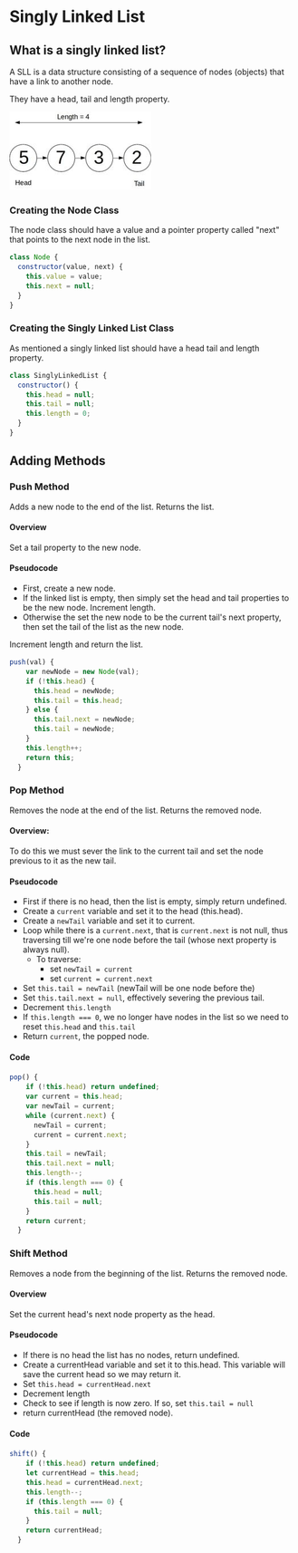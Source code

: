 # Singly Linked List

## What is a singly linked list?

A SLL is a data structure consisting of a sequence of nodes (objects) that have a link to another node.

They have a head, tail and length property.

![sll_1_result.jpg](sll_1.jpg)

### Creating the Node Class

The node class should have a value and a pointer property called "next" that points to the next node in the list.

```javascript
class Node {
  constructor(value, next) {
    this.value = value;
    this.next = null;
  }
}
```

### Creating the Singly Linked List Class

As mentioned a singly linked list should have a head tail and length property.

```javascript
class SinglyLinkedList {
  constructor() {
    this.head = null;
    this.tail = null;
    this.length = 0;
  }
}
```

## Adding Methods

### Push Method

Adds a new node to the end of the list. Returns the list.

#### Overview

Set a tail property to the new node.

#### Pseudocode

- First, create a new node.
- If the linked list is empty, then simply set the head and tail properties to be the new node. Increment length.
- Otherwise the set the new node to be the current tail's next property, then set the tail of the list as the new node.

Increment length and return the list.

```javascript
push(val) {
    var newNode = new Node(val);
    if (!this.head) {
      this.head = newNode;
      this.tail = this.head;
    } else {
      this.tail.next = newNode;
      this.tail = newNode;
    }
    this.length++;
    return this;
  }
```

### Pop Method

Removes the node at the end of the list. Returns the removed node.

#### Overview:

To do this we must sever the link to the current tail and set the node previous to it as the new tail.

#### Pseudocode

- First if there is no head, then the list is empty, simply return undefined.
- Create a `current` variable and set it to the head (this.head).
- Create a `newTail` variable and set it to current.
- Loop while there is a `current.next`, that is `current.next` is not null, thus traversing till we're one node before the tail (whose next property is always null).
  - To traverse:
    - set `newTail = current`
    - set `current = current.next`
- Set `this.tail = newTail` (newTail will be one node before the)
- Set `this.tail.next = null`, effectively severing the previous tail.
- Decrement `this.length`
- If `this.length === 0`, we no longer have nodes in the list so we need to reset `this.head` and `this.tail`
- Return `current`, the popped node.

#### Code

```javascript
pop() {
    if (!this.head) return undefined;
    var current = this.head;
    var newTail = current;
    while (current.next) {
      newTail = current;
      current = current.next;
    }
    this.tail = newTail;
    this.tail.next = null;
    this.length--;
    if (this.length === 0) {
      this.head = null;
      this.tail = null;
    }
    return current;
  }
```

### Shift Method

Removes a node from the beginning of the list. Returns the removed node.

#### Overview

Set the current head's next node property as the head.

#### Pseudocode

- If there is no head the list has no nodes, return undefined.
- Create a currentHead variable and set it to this.head. This variable will save the current head so we may return it.
- Set `this.head = currentHead.next`
- Decrement length
- Check to see if length is now zero. If so, set `this.tail = null`
- return currentHead (the removed node).

#### Code

```javascript
shift() {
    if (!this.head) return undefined;
    let currentHead = this.head;
    this.head = currentHead.next;
    this.length--;
    if (this.length === 0) {
      this.tail = null;
    }
    return currentHead;
  }
```

